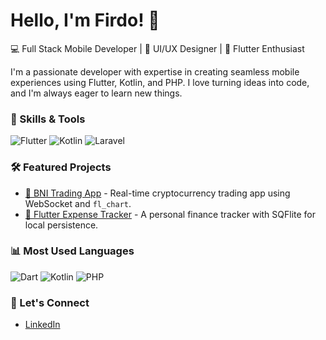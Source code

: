# Hello, I'm Firdo! 👋

💻 Full Stack Mobile Developer | 🎨 UI/UX Designer | 📱 Flutter Enthusiast

I'm a passionate developer with expertise in creating seamless mobile experiences using Flutter, Kotlin, and PHP. I love turning ideas into code, and I'm always eager to learn new things.

### 🚀 Skills & Tools
![Flutter](https://img.shields.io/badge/Flutter-%2302569B.svg?style=for-the-badge&logo=Flutter&logoColor=white)
![Kotlin](https://img.shields.io/badge/Kotlin-%230095D5.svg?style=for-the-badge&logo=Kotlin&logoColor=white)
![Laravel](https://img.shields.io/badge/Laravel-%23FF2D20.svg?style=for-the-badge&logo=laravel&logoColor=white)

### 🛠️ Featured Projects
- [🚀 BNI Trading App](https://github.com/your-username/bni-trading-app) - Real-time cryptocurrency trading app using WebSocket and `fl_chart`.
- [📱 Flutter Expense Tracker](https://github.com/your-username/flutter-expense-tracker) - A personal finance tracker with SQFlite for local persistence.

### 📊 Most Used Languages
![Dart](https://img.shields.io/badge/Dart-%230175C2.svg?style=for-the-badge&logo=dart&logoColor=white)
![Kotlin](https://img.shields.io/badge/Kotlin-%230095D5.svg?style=for-the-badge&logo=Kotlin&logoColor=white)
![PHP](https://img.shields.io/badge/PHP-%23777BB4.svg?style=for-the-badge&logo=php&logoColor=white)

### 🔗 Let's Connect
- [LinkedIn](https://www.linkedin.com/in/muhammad-firdausa)
